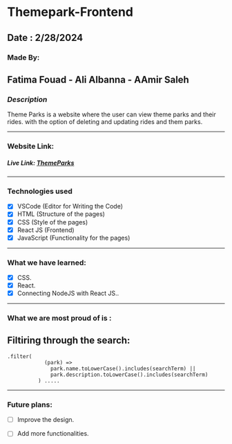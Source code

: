 # Themepark-Frontend

## Date : 2/28/2024

### Made By:  
##  Fatima Fouad - Ali Albanna - AAmir Saleh

### **_Description_**
Theme Parks is a website where the user can view theme parks and their rides. with the option of deleting and updating rides and them parks.

---
### **Website Link:**
##### Live Link: [ThemeParks]()
---

### Technologies used

- [x] VSCode (Editor for Writing the Code)
- [x] HTML (Structure of the pages)
- [x] CSS (Style of the pages)
- [x] React JS (Frontend)
- [x] JavaScript (Functionality for the pages)
---
### What we have learned:

- [x] CSS.
- [x] React.
- [x] Connecting NodeJS with React JS..
---
### What we are most proud of is :
## Filtiring through the search:
```
.filter(
            (park) =>
              park.name.toLowerCase().includes(searchTerm) ||
              park.description.toLowerCase().includes(searchTerm)
          ) .....
```

---
### Future plans:

- [ ] Improve the design.
- [ ] Add more functionalities.



